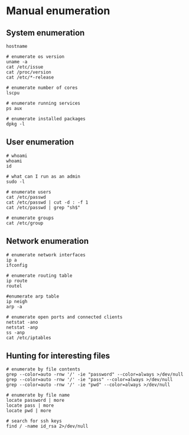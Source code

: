 # Manual enumeration

## System enumeration

```text
hostname

# enumerate os version
uname -a
cat /etc/issue
cat /proc/version
cat /etc/*-release

# enumerate number of cores
lscpu

# enumerate running services
ps aux

# enumerate installed packages
dpkg -l
```

## User enumeration

```text
# whoami
whoami
id

# what can I run as an admin
sudo -l

# enumerate users
cat /etc/passwd
cat /etc/passwd | cut -d : -f 1
cat /etc/passwd | grep "sh$"

# enumerate groups
cat /etc/group
```

## Network enumeration

```text
# enumerate network interfaces
ip a
ifconfig

# enumerate routing table
ip route
routel

#enumerate arp table
ip neigh
arp -a

# enumerate open ports and connected clients
netstat -ano
netstat -anp
ss -anp
cat /etc/iptables
```

## Hunting for interesting files

```text
# enumerate by file contents
grep --color=auto -rnw '/' -ie "password" --color=always >/dev/null
grep --color=auto -rnw '/' -ie "pass" --color=always >/dev/null
grep --color=auto -rnw '/' -ie "pwd" --color=always >/dev/null

# enumerate by file name
locate password | more
locate pass | more
locate pwd | more

# search for ssh keys
find / -name id_rsa 2>/dev/null
```

